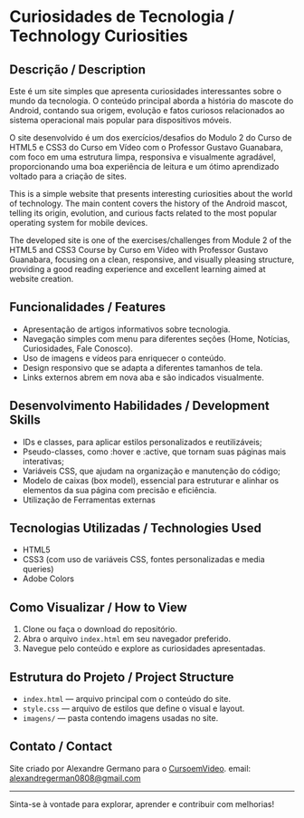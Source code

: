 # Curiosidades de Tecnologia / Technology Curiosities

## Descrição / Description

Este é um site simples que apresenta curiosidades interessantes sobre o mundo da tecnologia. O conteúdo principal aborda a história do mascote do Android, contando sua origem, evolução e fatos curiosos relacionados ao sistema operacional mais popular para dispositivos móveis.

O site desenvolvido é um dos exercícios/desafios do Modulo 2 do Curso de HTML5 e CSS3 do Curso em Vídeo com o Professor Gustavo Guanabara, com foco em uma estrutura limpa, responsiva e visualmente agradável, proporcionando uma boa experiência de leitura e um ótimo aprendizado voltado para a criação de sites.

This is a simple website that presents interesting curiosities about the world of technology. The main content covers the history of the Android mascot, telling its origin, evolution, and curious facts related to the most popular operating system for mobile devices.

The developed site is one of the exercises/challenges from Module 2 of the HTML5 and CSS3 Course by Curso em Vídeo with Professor Gustavo Guanabara, focusing on a clean, responsive, and visually pleasing structure, providing a good reading experience and excellent learning aimed at website creation.

## Funcionalidades / Features

- Apresentação de artigos informativos sobre tecnologia.
- Navegação simples com menu para diferentes seções (Home, Notícias, Curiosidades, Fale Conosco).
- Uso de imagens e vídeos para enriquecer o conteúdo.
- Design responsivo que se adapta a diferentes tamanhos de tela.
- Links externos abrem em nova aba e são indicados visualmente.

## Desenvolvimento Habilidades / Development Skills

- IDs e classes, para aplicar estilos personalizados e reutilizáveis;
- Pseudo-classes, como :hover e :active, que tornam suas páginas mais interativas;
- Variáveis CSS, que ajudam na organização e manutenção do código;
- Modelo de caixas (box model), essencial para estruturar e alinhar os elementos da sua página com precisão e eficiência.
- Utilização de Ferramentas externas 

## Tecnologias Utilizadas / Technologies Used

- HTML5
- CSS3 (com uso de variáveis CSS, fontes personalizadas e media queries)
- Adobe Colors

## Como Visualizar / How to View

1. Clone ou faça o download do repositório.
2. Abra o arquivo `index.html` em seu navegador preferido.
3. Navegue pelo conteúdo e explore as curiosidades apresentadas.

## Estrutura do Projeto / Project Structure

- `index.html` — arquivo principal com o conteúdo do site.
- `style.css` — arquivo de estilos que define o visual e layout.
- `imagens/` — pasta contendo imagens usadas no site.

## Contato / Contact

Site criado por Alexandre Germano para o [CursoemVideo](https://www.youtube.com/@CursoemVideo).
email: alexandregerman0808@gmail.com

---

Sinta-se à vontade para explorar, aprender e contribuir com melhorias!
